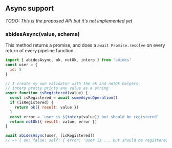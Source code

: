 
## Async support

*TODO: This is the proposed API but it's not implemented yet*

### abidesAsync(value, schema)

This method returns a promise, and does a `await Promise.resolve` on every return of every pipeline function.

```javascript
import { abidesAsync, ok, notOk, interp } from 'abides'
const user = {
  id: 5
}

// I create my own validator with the ok and notOk helpers.
// interp pretty prints any value as a string
async function isRegistered(value) {
  const isRegistered = await someAsyncOperation()
  if (isRegistered) {
    return ok({ result: value })
  }
  const error = `user is ${interp(value)} but should be registered`
  return notOk({ result: value, error })
}

await abidesAsync(user, [isRegistered])
// => { ok: false: self: { error: 'user is ... but should be registered' } }
```
